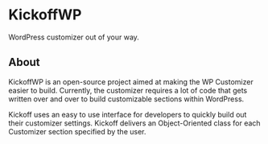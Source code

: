 # KickoffWP
WordPress customizer out of your way.

## About

KickoffWP is an open-source project aimed at making the WP Customizer easier to build.  Currently, the customizer requires a lot of code that gets written over and over to build customizable sections within WordPress.

Kickoff uses an easy to use interface for developers to quickly build out their customizer settings.  Kickoff delivers an Object-Oriented class for each Customizer section specified by the user.